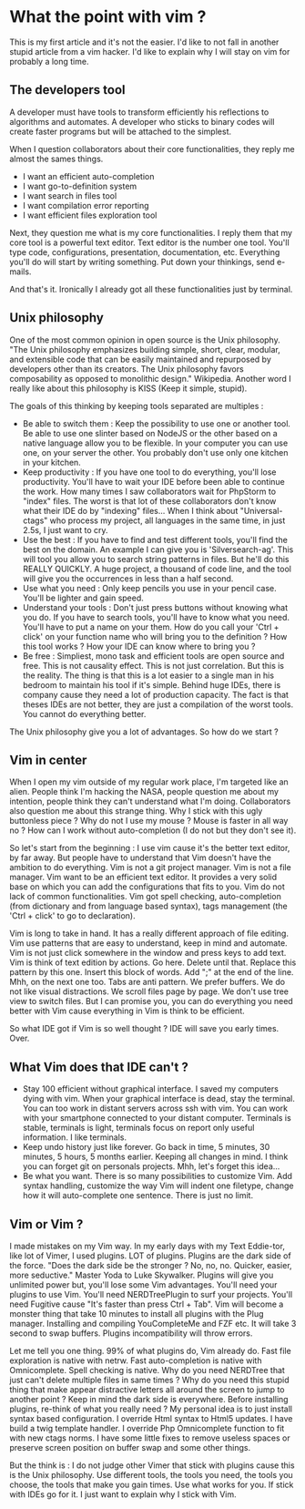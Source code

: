 
What the point with vim ?
=========================

This is my first article and it's not the easier. I'd like to not fall in another stupid article from a vim hacker. I'd like to explain why I will stay on vim for probably a long time.

The developers tool
--------------------

A developer must have tools to transform efficiently his reflections to algorithms and automates. A developer who sticks to binary codes will create faster programs but will be attached to the simplest.

When I question collaborators about their core functionalities, they reply me almost the sames things.
- I want an efficient auto-completion
- I want go-to-definition system
- I want search in files tool
- I want compilation error reporting
- I want efficient files exploration tool

Next, they question me what is my core functionalities. I reply them that my core tool is a powerful text editor. Text editor is the number one tool. You'll type code, configurations, presentation, documentation, etc. Everything you'll do will start by writing something. Put down your thinkings, send e-mails.

And that's it. Ironically I already got all these functionalities just by terminal.

Unix philosophy
--------------

One of the most common opinion in open source is the Unix philosophy.
"The Unix philosophy emphasizes building simple, short, clear, modular, and extensible code that can be easily maintained and repurposed by developers other than its creators. The Unix philosophy favors composability as opposed to monolithic design." Wikipedia.
Another word I really like about this philosophy is KISS (Keep it simple, stupid).

The goals of this thinking by keeping tools separated are multiples :
- Be able to switch them : Keep the possibility to use one or another tool. Be able to use one slinter based on NodeJS or the other based on a native language allow you to be flexible. In your computer you can use one, on your server the other. You probably don't use only one kitchen in your kitchen.
- Keep productivity : If you have one tool to do everything, you'll lose productivity. You'll have to wait your IDE before been able to continue the work. How many times I saw collaborators wait for PhpStorm to "index" files. The worst is that lot of these collaborators don't know what their IDE do by "indexing" files... When I think about "Universal-ctags" who process my project, all languages in the same time, in just 2.5s, I just want to cry.
- Use the best : If you have to find and test different tools, you'll find the best on the domain. An example I can give you is 'Silversearch-ag'. This will tool you allow you to search string patterns in files. But he'll do this REALLY QUICKLY. A huge project, a thousand of code line, and the tool will give you the occurrences in less than a half second.
- Use what you need : Only keep pencils you use in your pencil case. You'll be lighter and gain speed.
- Understand your tools : Don't just press buttons without knowing what you do. If you have to search tools, you'll have to know what you need. You'll have to put a name on your them. How do you call your 'Ctrl + click' on your function name who will bring you to the definition ? How this tool works ? How your IDE can know where to bring you ?
- Be free : Simpliest, mono task and efficient tools are open source and free. This is not causality effect. This is not just correlation. But this is the reality. The thing is that this is a lot easier to a single man in his bedroom to maintain his tool if it's simple. Behind huge IDEs, there is company cause they need a lot of production capacity. The fact is that theses IDEs are not better, they are just a compilation of the worst tools. You cannot do everything better.

The Unix philosophy give you a lot of advantages. So how do we start ?

Vim in center
-------------

When I open my vim outside of my regular work place, I'm targeted like an alien. People think I'm hacking the NASA, people question me about my intention, people think they can't understand what I'm doing. Collaborators also question me about this strange thing. Why I stick with this ugly buttonless piece ? Why do not I use my mouse ? Mouse is faster in all way no ? How can I work without auto-completion (I do not but they don't see it).

So let's start from the beginning :
I use vim cause it's the better text editor, by far away. But people have to understand that Vim doesn't have the ambition to do everything. Vim is not a git project manager. Vim is not a file manager. Vim want to be an efficient text editor. It provides a very solid base on which you can add the configurations that fits to you.
Vim do not lack of common functionalities. Vim got spell checking, auto-completion (from dictionary and from language based syntax), tags management (the 'Ctrl + click' to go to declaration).

Vim is long to take in hand. It has a really different approach of file editing. Vim use patterns that are easy to understand, keep in mind and automate. Vim is not just click somewhere in the window and press keys to add text. Vim is think of text edition by actions. Go here. Delete until that. Replace this pattern by this one. Insert this block of words. Add ";" at the end of the line. Mhh, on the next one too.
Tabs are anti pattern. We prefer buffers. We do not like visual distractions. We scroll files page by page. We don't use tree view to switch files. But I can promise you, you can do everything you need better with Vim cause everything in Vim is think to be efficient.

So what IDE got if Vim is so well thought ? IDE will save you early times. Over.

What Vim does that IDE can't ?
----------------------------

- Stay 100 efficient without graphical interface. I saved my computers dying with vim. When your graphical interface is dead, stay the terminal. You can too work in distant servers across ssh with vim. You can work with your smartphone connected to your distant computer. Terminals is stable, terminals is light, terminals focus on report only useful information. I like terminals.
- Keep undo history just like forever. Go back in time, 5 minutes, 30 minutes, 5 hours, 5 months earlier. Keeping all changes in mind. I think you can forget git on personals projects. Mhh, let's forget this idea...
- Be what you want. There is so many possibilities to customize Vim. Add syntax handling, customize the way Vim will indent one filetype, change how it will auto-complete one sentence. There is just no limit.

Vim or Vim ?
------------

I made mistakes on my Vim way. In my early days with my Text Eddie-tor, like lot of Vimer, I used plugins. LOT of plugins. Plugins are the dark side of the force. "Does the dark side be the stronger ? No, no, no. Quicker, easier, more seductive." Master Yoda to Luke Skywalker.
Plugins will give you unlimited power but, you'll lose some Vim advantages. You'll need your plugins to use Vim. You'll need NERDTreePlugin to surf your projects. You'll need Fugitive cause "It's faster than press Ctrl + Tab". Vim will become a monster thing that take 10 minutes to install all plugins with the Plug manager. Installing and compiling YouCompleteMe and FZF etc. It will take 3 second to swap buffers. Plugins incompatibility will throw errors.

Let me tell you one thing. 99% of what plugins do, Vim already do. Fast file exploration is native with netrw. Fast auto-completion is native with Omnicomplete. Spell checking is native. Why do you need NERDTree that just can't delete multiple files in same times ? Why do you need this stupid thing that make appear distractive letters all around the screen to jump to another point ?
Keep in mind the dark side is everywhere. Before installing plugins, re-think of what you really need ?
My personal idea is to just install syntax based configuration. I override Html syntax to Html5 updates. I have build a twig template handler. I override Php Omnicomplete function to fit with new ctags norms. I have some little fixes to remove useless spaces or preserve screen position on buffer swap and some other things.

But the think is : I do not judge other Vimer that stick with plugins cause this is the Unix philosophy. Use different tools, the tools you need, the tools you choose, the tools that make you gain times. Use what works for you. If stick with IDEs go for it. I just want to explain why I stick with Vim.
